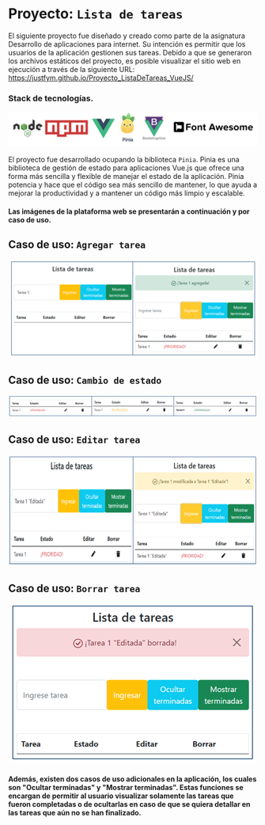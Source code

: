 # Proyecto: ```Lista de tareas```

El siguiente proyecto fue diseñado y creado como parte de la asignatura Desarrollo de aplicaciones para internet. Su intención es permitir que los usuarios de la aplicación gestionen sus tareas. Debido a que se generaron los archivos estáticos del proyecto, es posible visualizar el sitio web en ejecución a través de la siguiente URL: https://justfym.github.io/Proyecto_ListaDeTareas_VueJS/
### Stack de tecnologías.
<p align="center">
  <img src="./IMG/StackTec.PNG" alt="Descripción de la imagen">
</p>

El proyecto fue desarrollado ocupando la biblioteca ```Pinia```. Pinia es una biblioteca de gestión de estado para aplicaciones Vue.js que ofrece una forma más sencilla y flexible de manejar el estado de la aplicación. Pinia potencia y hace que el código sea más sencillo de mantener, lo que ayuda a mejorar la productividad y a mantener un código más limpio y escalable.  

#### Las imágenes de la plataforma web se presentarán a continuación y por caso de uso.

## Caso de uso: ```Agregar tarea```
<p align="center">
  <img src="./IMG/AgregarTarea.PNG" alt="Descripción de la imagen">
</p>

## Caso de uso: ```Cambio de estado```
<p align="center">
  <img src="./IMG/CambioEstado.PNG" alt="Descripción de la imagen">
</p>

## Caso de uso: ```Editar tarea```
<p align="center">
  <img src="./IMG/EditarTarea.PNG" alt="Descripción de la imagen">
</p>

## Caso de uso: ```Borrar tarea```
<p align="center">
  <img src="./IMG/BorrarTarea.PNG" alt="Descripción de la imagen">
</p>

#### Además, existen dos casos de uso adicionales en la aplicación, los cuales son "Ocultar terminadas" y "Mostrar terminadas". Estas funciones se encargan de permitir al usuario visualizar solamente las tareas que fueron completadas o de ocultarlas en caso de que se quiera detallar en las tareas que aún no se han finalizado.